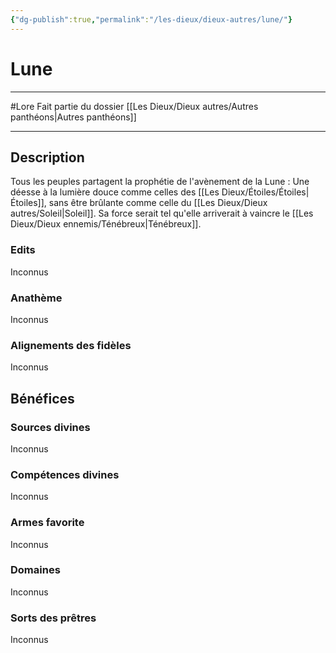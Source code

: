 ```yaml
---
{"dg-publish":true,"permalink":"/les-dieux/dieux-autres/lune/"}
---
```


# Lune
---
#Lore
Fait partie du dossier [[Les Dieux/Dieux autres/Autres panthéons\|Autres panthéons]]

-------
## Description
Tous les peuples partagent la prophétie de l'avènement de la Lune : Une déesse à la lumière douce comme celles des [[Les Dieux/Étoiles/Étoiles\|Étoiles]], sans être brûlante comme celle du [[Les Dieux/Dieux autres/Soleil\|Soleil]]. Sa force serait tel qu'elle arriverait à vaincre le [[Les Dieux/Dieux ennemis/Ténébreux\|Ténébreux]].
### Edits
Inconnus
### Anathème
Inconnus
### Alignements des fidèles
Inconnus
## Bénéfices
### Sources divines
Inconnus
### Compétences divines
Inconnus
### Armes favorite
Inconnus
### Domaines
Inconnus
### Sorts des prêtres
Inconnus